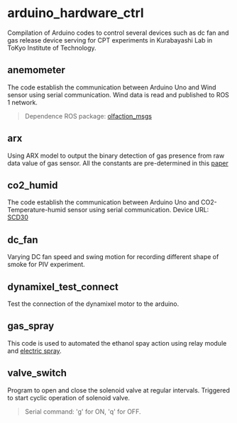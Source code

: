# arduino_hardware_ctrl
Compilation of Arduino codes to control several devices such as dc fan and gas release device serving for CPT experiments in Kurabayashi Lab in ToKyo Institute of Technology. 

## anemometer
The code establish the communication between Arduino Uno and Wind sensor using serial communication. Wind data is read and published to ROS 1 network.
> Dependence ROS package: [olfaction_msgs](https://github.com/MAPIRlab/olfaction_msgs)

## arx
Using ARX model to output the binary detection of gas presence from raw data value of gas sensor. All the constants are pre-determined in this [paper](https://ieeexplore.ieee.org/abstract/document/7987788)

## co2_humid
The code establish the communication between Arduino Uno and CO2-Temperature-humid sensor using serial communication. 
 Device URL: [SCD30](https://wiki.seeedstudio.com/Grove-CO2_Temperature_Humidity_Sensor-SCD30/)

## dc_fan
Varying DC fan speed and swing motion for recording different shape of smoke for PIV experiment.

## dynamixel_test_connect
Test the connection of the dynamixel motor to the arduino.

## gas_spray
This code is used to automated the ethanol spay action using relay module and [electric spray](https://www.monotaro.com/g/03004290/).

## valve_switch
Program to open and close the solenoid valve at regular intervals. Triggered to start cyclic operation of solenoid valve. 
> Serial command: 'g' for ON, 'q' for OFF.
